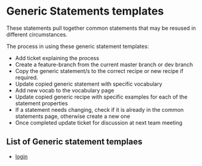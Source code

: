 # Generic Statements templates

These statements pull together common statements that may be resused in different circumstances. 

The process in using these generic statement templates:

- Add ticket explaining the process
- Create a feature-branch from the current master branch or dev branch
- Copy the generic statement/s to the correct recipe or new recipe if required.
- Update copied generic statement with specific vocabulary
- Add new vocab to the vocabulary page
- Update copied generic recipe with specific examples for each of the statement properties
- If a statement needs changing, check if it is already in the common statements page, otherwise create a new one
- Once completed update ticket for discussion at next team meeting


## List of Generic statement templaes

- [login](login.md)
